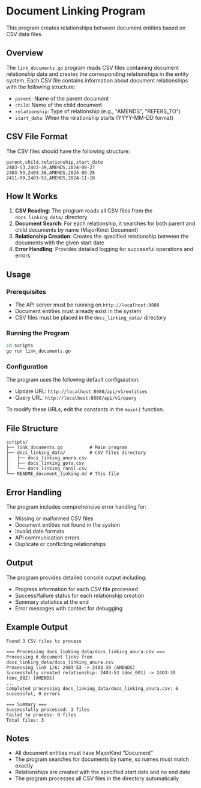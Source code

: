 # Document Linking Program

This program creates relationships between document entities based on CSV data files.

## Overview

The `link_documents.go` program reads CSV files containing document relationship data and creates the corresponding relationships in the entity system. Each CSV file contains information about document relationships with the following structure:

- `parent`: Name of the parent document
- `child`: Name of the child document  
- `relationship`: Type of relationship (e.g., "AMENDS", "REFERS_TO")
- `start_date`: When the relationship starts (YYYY-MM-DD format)

## CSV File Format

The CSV files should have the following structure:

```csv
parent,child,relationship,start_date
2403-53,2403-39,AMENDS,2024-09-27
2403-53,2403-38,AMENDS,2024-09-25
2411-09,2403-53,AMENDS,2024-11-18
```

## How It Works

1. **CSV Reading**: The program reads all CSV files from the `docs_linking_data/` directory
2. **Document Search**: For each relationship, it searches for both parent and child documents by name (MajorKind: Document)
3. **Relationship Creation**: Creates the specified relationship between the documents with the given start date
4. **Error Handling**: Provides detailed logging for successful operations and errors

## Usage

### Prerequisites

- The API server must be running on `http://localhost:8080`
- Document entities must already exist in the system
- CSV files must be placed in the `docs_linking_data/` directory

### Running the Program

```bash
cd scripts
go run link_documents.go
```

### Configuration

The program uses the following default configuration:
- Update URL: `http://localhost:8080/api/v1/entities`
- Query URL: `http://localhost:8080/api/v1/query`

To modify these URLs, edit the constants in the `main()` function.

## File Structure

```
scripts/
├── link_documents.go          # Main program
├── docs_linking_data/         # CSV files directory
│   ├── docs_linking_anura.csv
│   ├── docs_linking_gota.csv
│   └── docs_linking_ranil.csv
└── README_document_linking.md # This file
```

## Error Handling

The program includes comprehensive error handling for:

- Missing or malformed CSV files
- Document entities not found in the system
- Invalid date formats
- API communication errors
- Duplicate or conflicting relationships

## Output

The program provides detailed console output including:

- Progress information for each CSV file processed
- Success/failure status for each relationship creation
- Summary statistics at the end
- Error messages with context for debugging

## Example Output

```
Found 3 CSV files to process

=== Processing docs_linking_data/docs_linking_anura.csv ===
Processing 6 document links from docs_linking_data/docs_linking_anura.csv
Processing link 1/6: 2403-53 -> 2403-39 (AMENDS)
Successfully created relationship: 2403-53 (doc_001) -> 2403-39 (doc_002) [AMENDS]
...
Completed processing docs_linking_data/docs_linking_anura.csv: 6 successful, 0 errors

=== Summary ===
Successfully processed: 3 files
Failed to process: 0 files
Total files: 3
```

## Notes

- All document entities must have MajorKind "Document"
- The program searches for documents by name, so names must match exactly
- Relationships are created with the specified start date and no end date
- The program processes all CSV files in the directory automatically
